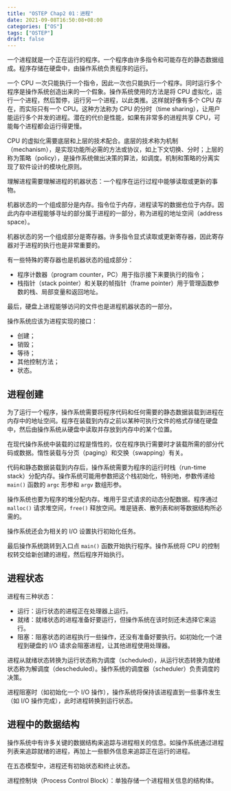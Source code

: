 ```yaml
---
title: "OSTEP Chap2 01：进程"
date: 2021-09-08T16:50:08+08:00
categories: ["OS"]
tags: ["OSTEP"]
draft: false
---
```


一个进程就是一个正在运行的程序。一个程序由许多指令和可能存在的静态数据组成。程序存储在硬盘中，由操作系统负责程序的运行。

一个 CPU 一次只能执行一个指令，因此一次也只能执行一个程序。同时运行多个程序是操作系统创造出来的一个假象。操作系统使用的方法是将 CPU 虚拟化，运行一个进程，然后暂停，运行另一个进程，以此类推。这样就好像有多个 CPU 存在，而实际只有一个 CPU。这种方法称为 CPU 的分时（time sharing），让用户能运行多个并发的进程。潜在的代价是性能，如果有非常多的进程共享 CPU，可能每个进程都会运行得更慢。

CPU 的虚拟化需要底层和上层的技术配合。底层的技术称为机制（mechanism），是实现功能所必需的方法或协议，如上下文切换、分时；上层的称为策略（policy），是操作系统做出决策的算法，如调度。机制和策略的分离实现了软件设计的模块化原则。

理解进程需要理解进程的机器状态：一个程序在运行过程中能够读取或更新的事物。

机器状态的一个组成部分是内存。指令位于内存，进程读写的数据也位于内存。因此内存中进程能够寻址的部分属于进程的一部分，称为进程的地址空间（address space）。

机器状态的另一个组成部分是寄存器。许多指令显式读取或更新寄存器，因此寄存器对于进程的执行也是非常重要的。

有一些特殊的寄存器也是机器状态的组成部分：

- 程序计数器（program counter，PC）用于指示接下来要执行的指令；
- 栈指针（stack pointer）和关联的帧指针（frame pointer）用于管理函数参数的栈、局部变量和返回地址。

最后，硬盘上进程能够访问的文件也是进程机器状态的一部分。

操作系统应该为进程实现的接口：

- 创建；
- 销毁；
- 等待；
- 其他控制方法；
- 状态。

## 进程创建

为了运行一个程序，操作系统需要将程序代码和任何需要的静态数据装载到进程在内存中的地址空间。程序在装载到内存之前以某种可执行文件的格式存储在硬盘中，然后由操作系统从硬盘中读取并存放到内存中的某个位置。

在现代操作系统中装载的过程是惰性的，仅在程序执行需要时才装载所需的部分代码或数据。惰性装载与分页（paging）和交换（swapping）有关。

代码和静态数据装载到内存后，操作系统需要为程序的运行时栈（run-time stack）分配内存。操作系统可能用参数把这个栈初始化，特别地，参数传递给 `main()` 函数的 `argc` 形参和 `argv` 数组形参。

操作系统也要为程序的堆分配内存。堆用于显式请求的动态分配数据。程序通过 `malloc()` 请求堆空间，`free()` 释放空间。堆是链表、散列表和树等数据结构所必需的。

操作系统还会为相关的 I/O 设置执行初始化任务。

最后操作系统跳转到入口点 `main()` 函数开始执行程序。操作系统将 CPU 的控制权转交给新创建的进程，然后程序开始执行。

## 进程状态

进程有三种状态：

- 运行：运行状态的进程正在处理器上运行。
- 就绪：就绪状态的进程准备好要运行，但操作系统在该时刻还未选择它来运行。
- 阻塞：阻塞状态的进程执行一些操作，还没有准备好要执行。如初始化一个进程到硬盘的 I/O 请求会阻塞进程，让其他进程使用处理器。

进程从就绪状态转换为运行状态称为调度（scheduled），从运行状态转换为就绪状态称为解调度（descheduled）。操作系统的调度器（scheduler）负责调度的决策。

进程阻塞时（如初始化一个 I/O 操作），操作系统将保持该进程直到一些事件发生（如 I/O 操作完成），此时进程转换到运行状态。

## 进程中的数据结构

操作系统中有许多关键的数据结构来追踪与进程相关的信息。如操作系统通过进程列表来追踪就绪的进程，再加上一些额外信息来追踪正在运行的进程。

在五态模型中，进程还有初始状态和终止状态。

进程控制块（Process Control Block）：单独存储一个进程相关信息的结构体。
